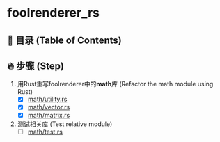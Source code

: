 # foolrenderer_rs
## 📔 目录 (Table of Contents)

## 🔥 步骤 (Step)
1. 用Rust重写foolrenderer中的**math**库 (Refactor the math module using Rust)
    - [x] [math/utility.rs](./src/math/utility.rs)
    - [x] [math/vector.rs](./src/math/vector.rs)
    - [x] [math/matrix.rs](./src/math/matrix.rs)

2. 测试相关库 (Test relative module)
    - [ ] [math/test.rs](./src/math/test.rs)
